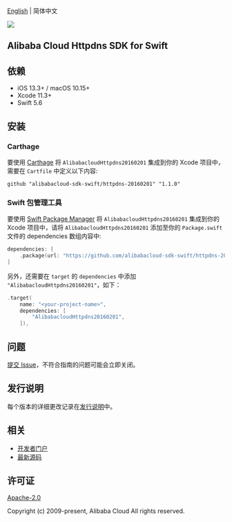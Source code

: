 [English](README.md) | 简体中文

![](https://aliyunsdk-pages.alicdn.com/icons/AlibabaCloud.svg)

## Alibaba Cloud Httpdns SDK for Swift

## 依赖

- iOS 13.3+ / macOS 10.15+
- Xcode 11.3+
- Swift 5.6

## 安装

### Carthage

要使用 [Carthage](https://github.com/Carthage/Carthage) 将 `AlibabacloudHttpdns20160201` 集成到你的 Xcode 项目中，需要在 `Cartfile` 中定义以下内容:

```ogdl
github "alibabacloud-sdk-swift/httpdns-20160201" "1.1.0"
```

### Swift 包管理工具

要使用 [Swift Package Manager](https://swift.org/package-manager/) 将 `AlibabacloudHttpdns20160201` 集成到你的 Xcode 项目中，请将 `AlibabacloudHttpdns20160201` 添加至你的 `Package.swift` 文件的 dependencies 数组内容中:

```swift
dependencies: [
    .package(url: "https://github.com/alibabacloud-sdk-swift/httpdns-20160201.git", from: "1.1.0")
]
```

另外，还需要在 `target` 的 `dependencies` 中添加 `"AlibabacloudHttpdns20160201"`，如下：

```swift
.target(
    name: "<your-project-name>",
    dependencies: [
        "AlibabacloudHttpdns20160201",
    ]),
```

## 问题

[提交 Issue](https://github.com/alibabacloud-sdk-swift/httpdns-20160201/issues/new)，不符合指南的问题可能会立即关闭。

## 发行说明

每个版本的详细更改记录在[发行说明](./ChangeLog.txt)中。

## 相关

* [开发者门户](https://next.api.aliyun.com/home)
* [最新源码](https://github.com/alibabacloud-sdk-swift/httpdns-20160201)

## 许可证

[Apache-2.0](http://www.apache.org/licenses/LICENSE-2.0)

Copyright (c) 2009-present, Alibaba Cloud All rights reserved.
